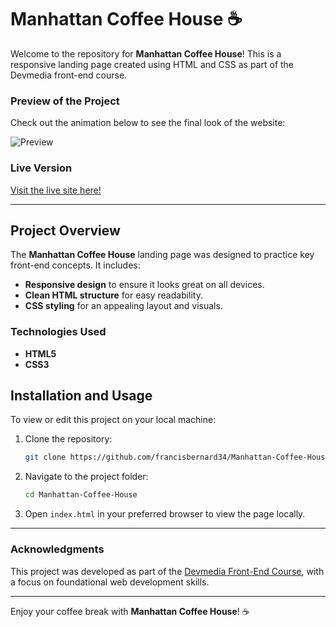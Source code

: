 
# Manhattan Coffee House ☕

Welcome to the repository for **Manhattan Coffee House**! This is a responsive landing page created using HTML and CSS as part of the Devmedia front-end course.

### Preview of the Project
Check out the animation below to see the final look of the website:

![Preview](https://i.ibb.co/DRV5S4k/coffe-house.gif)

### Live Version
[Visit the live site here!](https://francisbernard34.github.io/Manhattan-Coffee-House/)

---

## Project Overview

The **Manhattan Coffee House** landing page was designed to practice key front-end concepts. It includes:

- **Responsive design** to ensure it looks great on all devices.
- **Clean HTML structure** for easy readability.
- **CSS styling** for an appealing layout and visuals.

### Technologies Used

- **HTML5**
- **CSS3**

## Installation and Usage

To view or edit this project on your local machine:

1. Clone the repository:
   ```bash
   git clone https://github.com/francisbernard34/Manhattan-Coffee-House.git
   ```
2. Navigate to the project folder:
   ```bash
   cd Manhattan-Coffee-House
   ```
3. Open `index.html` in your preferred browser to view the page locally.

---

### Acknowledgments
This project was developed as part of the [Devmedia Front-End Course](https://www.devmedia.com.br/front-end/), with a focus on foundational web development skills.

---

Enjoy your coffee break with **Manhattan Coffee House**! ☕
